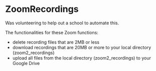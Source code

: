 ﻿# ZoomRecordings
Was volunteering to help out a school to automate this.

The functionalities for these Zoom functions:
- delete recording files that are 2MB or less
- download recordings that are 20MB or more to your local directory (zoom2_recordings)
- upload all files from the local directory (zoom2_recordings) to your Google Drive
